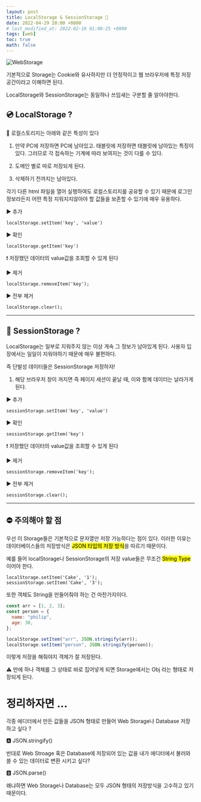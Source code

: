 ```yaml
---
layout: post
title: LocalStorage & SessionStorage 💾
date: 2022-04-29 20:00 +0800
# last_modified_at: 2022-02-16 01:08:25 +0800
tags: [web]
toc: true
math: false
---
```


![WebStorage](https://edteam-media.s3.amazonaws.com/blogs/original/e20cb48d-1d63-407f-9352-ce41c24eec98.png)

기본적으로 Storage는 Cookie와 유사하지만 더 안정적이고 웹 브라우저에 특정 저장공간이라고 이해하면 된다.

LocalStorage와 SessionStorage는 동일하나 쓰임새는 구분할 줄 알아야한다.

## 💿 LocalStorage ?

🔻 로컬스토리지는 아래와 같은 특성이 있다

1. 만약 PC에 저장하면 PC에 남아있고. 태블릿에 저장하면 태블릿에 남아있는 특징이 있다. 그러므로 각 접속하는 기계에 따라 보여지는 것이 다를 수 있다.

2. 도메인 별로 따로 저장되게 된다.

3. 삭제하기 전까지는 남아있다.

각기 다른 html 파일을 열어 실행하여도 로컬스토리지를 공유할 수 있기 때문에 로그인 정보라든지 어떤 특정 지워지지않아야 할 값들을 보존할 수 있기에 매우 유용하다.

▶️ 추가

```
localStorage.setItem('key', 'value')
```

▶️ 확인

```
localStorage.getItem('key')
```

❗️ 저장했던 데이터의 value값을 조회할 수 있게 된다

▶️ 제거

```
localStorage.removeItem('key');
```

▶️ 전부 제거

```
localStorage.clear();
```

---

## 📀 SessionStorage ?

LocalStorage는 일부로 지워주지 않는 이상 게속 그 정보가 남아있게 된다. 사용자 입장에서는 일일이 지워야하기 때문에 매우 불편하다.

즉 단발성 데이터들은 SessionStorage 저정하자!

1. 해당 브라우저 창이 꺼지면 즉 페이지 세션이 끝날 때, 이와 함께 데이터는 날라가게 된다.

▶️ 추가

```
sessionStorage.setItem('key', 'value')
```

▶️ 확인

```
sessionStorage.getItem('key')
```

❗️ 저장했던 데이터의 value값을 조회할 수 있게 된다

▶️ 제거

```
sessionStorage.removeItem('key');
```

▶️ 전부 제거

```
sessionStorage.clear();
```

---

## ⛔️ 주의해야 할 점

우선 이 Storage들은 기본적으로 문자열만 저장 가능하다는 점이 있다. 이러한 이유는 데이터베이스들의 저장방식은 <mark>JSON 타입의 저장 방식</mark>을 따르기 때문이다.

예를 들어 localStorage나 SessionStorage의 저장 value들은 무조건 <mark>String Type</mark>이어야 한다.

```
localStorage.setItem('Cake', '1');
sessionStorage.setItem('Cake', '3');
```

또한 객체도 String을 만들어줘야 하는 건 마찬가지이다.

```js
const arr = [1, 2, 3];
const person = {
  name: "philip",
  age: 30,
};

localStorage.setItem("arr", JSON.stringify(arr));
localStorage.setItem("person", JSON.stringify(person));
```

이렇게 저장을 해줘야지 객체가 잘 저장된다.

⚠️ 만에 하나 객체를 그 상태로 바로 집어넣게 되면 Storage에서는 Obj 라는 형태로 저장되게 된다.

# 정리하자면 ...

각종 에디터에서 만든 값들을 JSON 형태로 만들어 Web Storage나 Database 저장하고 싶다 ?

🅰️ JSON.stringify()

반대로 Web Stroage 혹은 Database에 저장되어 있는 값을 내가 에디터에서 불러와 쓸 수 있는 데이터로 변환 시키고 싶다?

🅱️ JSON.parse()

왜냐하면 Web Storage나 Database는 모두 JSON 형태의 저장방식을 고수하고 있기 때문이다.
